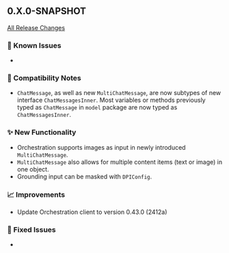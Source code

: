 ## 0.X.0-SNAPSHOT

[All Release Changes](https://github.com/SAP/ai-sdk-java/releases/)

### 🚧 Known Issues

-

### 🔧 Compatibility Notes

- `ChatMessage`, as well as new `MultiChatMessage`, are now subtypes of new interface `ChatMessagesInner`. Most variables or methods previously typed as `ChatMessage` in `model` package are now typed as `ChatMessagesInner`. 

### ✨ New Functionality

- Orchestration supports images as input in newly introduced `MultiChatMessage`.
- `MultiChatMessage` also allows for multiple content items (text or image) in one object.
- Grounding input can be masked with `DPIConfig`.

### 📈 Improvements

- Update Orchestration client to version 0.43.0 (2412a)

### 🐛 Fixed Issues

- 
